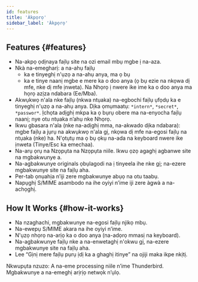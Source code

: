 ```yaml
---
id: features
title: 'Àkpọrọ'
sidebar_label: 'Àkpọrọ'
---
```


## Features {#features}

- Na-akpọ ọdịnaya faịlụ site na ozi email mbụ mgbe ị na-aza.
- Nkà na-emegharị: a na-ahụ faịlụ
  - ka e tinyeghị n'ụzọ a na-ahụ anya, ma ọ bụ
  - ka e tinye naanị mgbe e mere ka o doo anya (ọ bụ ezie na nkọwa dị mfe, nke dị mfe ịnweta). Na Nhọrọ ị
    nwere ike ime ka o doo anya ma họrọ azịza ndabara (Ee/Mba).
- Akwụkwọ n'ala nke faịlụ (nkwa ntụaka) na-egbochi faịlụ ụfọdụ ka e tinyeghị
  n'ụzọ a na-ahụ anya. Dịka ọmụmaatụ: `*intern*`, `*secret*`, `*passwor*`.
  Ịchọta adịghị mkpa ka ọ bụrụ obere ma na-enyocha faịlụ naanị; nye otu ntụaka
  n’ahụ nke Nhọrọ.
- Ikwu gbasara n'ala (nke na-adịghị mma, na-akwado dịka ndabara): mgbe faịlụ a jụrụ na
  akwụkwọ n'ala gị, nkọwa dị mfe na-egosi faịlụ na ntụaka (nke) ha. N'ọtụtụ
  ma ọ bụ ọkụ na-ada na keyboard nwere ike ịnweta (Tinye/Esc ka emechaa).
- Na-arụ ọrụ na Nzọpụta na Nzọpụta niile. Ikwu ọzọ agaghị agbanwe site na mgbakwunye a.
- Na-agbakwunye originals ọbụlagodi na ị tinyeela ihe nke gị; na-ezere mgbakwunye site na faịlụ aha.
- Per-tab ọnụahịa n’iji zere mgbakwunye abụọ na otu taabụ.
- Napụghị S/MIME asambodo na ihe oyiyi n’ime iji zere àgwà a na-achọghị.

## How It Works {#how-it-works}

- Na nzaghachi, mgbakwunye na-egosi faịlụ njikọ mbụ.
- Na-ewepụ S/MIME akara na ihe oyiyi n’ime.
- N'ụzọ nhọrọ na-arịọ ka o doo anya (na-adọrọ mmasị na keyboard).
- Na-agbakwunye faịlụ nke a na-enwetaghị n'okwu gị, na-ezere mgbakwunye site na faịlụ aha.
- Lee “Gịnị mere faịlụ pụrụ ịdị ka a ghaghị itinye” na ojiji maka ikpe nkịtị.

Nkwupụta nzuzo: A na-eme processing niile n’ime Thunderbird. Mgbakwunye a na-emeghị arịrịọ netwọk n’ụlọ.
